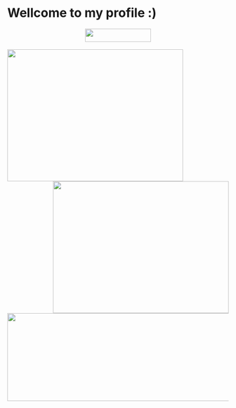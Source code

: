 # Wellcome to my profile :)

<div align="center">
  <img width="150" height="30" src="https://komarev.com/ghpvc/?username=FelipeTakiguchi"/>
</div>

<br>

<div align="center">
  <img align="left" width="400" height="300" src="https://github-readme-stats-sigma-five.vercel.app/api/top-langs/?username=FelipeTakiguchi"/>
  <img align="right" width="400" height="300" src="https://github-readme-stats.vercel.app/api?username=FelipeTakiguchi&show_icons=true&theme=radical"/>
</div>

<br>

<div align="center">
  <img width="550" height="200" src="http://github-readme-streak-stats.herokuapp.com?user=FelipeTakiguchi&theme=dark&hide_border=true&locale=pt_BR&date_format=j%2Fn%5B%2FY%5D"/>
</div>
